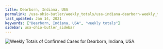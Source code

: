 ```yaml
---
title: Dearborn, Indiana, USA
permalink: /usa-ohio-butler/weekly_totals/usa-indiana-dearborn-weekly_totals.html
last_updated: Jan 14, 2021
keywords: ["Dearborn, Indiana, USA", "weekly totals"]
sidebar: usa-ohio-butler_sidebar
---
```


![Weekly Totals of Confirmed Cases for Dearborn, Indiana, USA](/covid_tracker/images/graphs/usa-indiana-dearborn-weekly_totals_graph.png)
